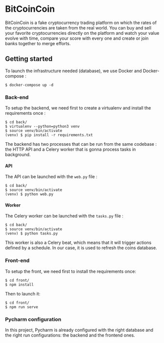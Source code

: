# BitCoinCoin

BitCoinCoin is a fake cryptocurrency trading platform on which the rates of the cryptocurrencies are taken from the real world. You can buy and sell your favorite cryptocurrencies directly on the platform and watch your value evolve with time, compare your score with every one and create or join banks together to merge efforts.

## Getting started

To launch the infrastructure needed (database), we use Docker and Docker-compose :

```
$ docker-compose up -d
```

### Back-end

To setup the backend, we need first to create a virtualenv and install the requirements once :

```
$ cd back/
$ virtualenv --python=python3 venv
$ source venv/bin/activate
(venv) $ pip install -r requirements.txt
```

The backend has two processes that can be run from the same codebase : the HTTP API and a Celery worker that is gonna process tasks in background.

#### API

The API can be launched with the `web.py` file :

```
$ cd back/
$ source venv/bin/activate
(venv) $ python web.py
```

#### Worker

The Celery worker can be launched with the `tasks.py` file :

```
$ cd back/
$ source venv/bin/activate
(venv) $ python tasks.py
```

This worker is also a Celery beat, which means that it will trigger actions defined by a schedule.
In our case, it is used to refresh the coins database.

### Front-end

To setup the front, we need first to install the requirements once:

```
$ cd front/
$ npm install
```

Then to launch it:

```
$ cd front/
$ npm run serve
```

### Pycharm configuration

In this project, Pycharm is already configured with the right database and the right run configurations: the backend and
the frontend ones.
